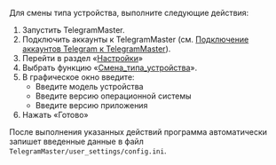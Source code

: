 Для смены типа устройства, выполните следующие действия:

1. Запустить TelegramMaster.
2. Подключить аккаунты к TelegramMaster (см. [Подключение аккаунтов Telegram к TelegramMaster](https://github.com/pyadrus/telegram_bot_smm/blob/bb1207ba0e4160ed42f302a6e2a24709ba584256/docs/%D0%9F%D0%BE%D0%B4%D0%BA%D0%BB%D1%8E%D1%87%D0%B5%D0%BD%D0%B8%D0%B5_%D0%B0%D0%BA%D0%BA%D0%B0%D1%83%D0%BD%D1%82%D0%BE%D0%B2_Telegram_%D0%BA_TelegramMaster.md)).
3. Перейти в раздел «[Настройки](Настройки.md)»
4. Выбрать функцию «[Смена_типа_устройства](Смена_типа_устройства.md)».
5. В графическое окно введите:
	- Введите модель устройства
	- Введите версию операционной системы
	- Введите версию приложения
6. Нажать «Готово»

После выполнения указанных действий программа автоматически запишет введенные данные в файл `TelegramMaster/user_settings/config.ini`.